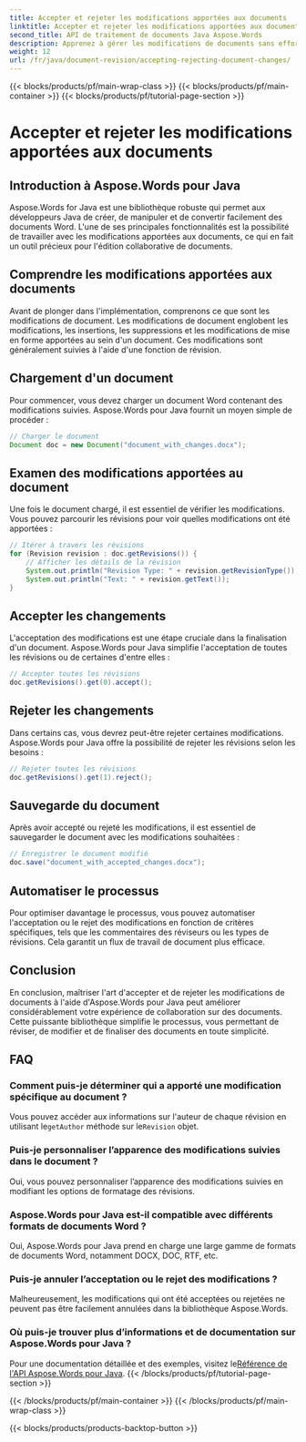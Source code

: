```yaml
---
title: Accepter et rejeter les modifications apportées aux documents
linktitle: Accepter et rejeter les modifications apportées aux documents
second_title: API de traitement de documents Java Aspose.Words
description: Apprenez à gérer les modifications de documents sans effort avec Aspose.Words pour Java. Acceptez et rejetez les révisions en toute transparence.
weight: 12
url: /fr/java/document-revision/accepting-rejecting-document-changes/
---
```


{{< blocks/products/pf/main-wrap-class >}}
{{< blocks/products/pf/main-container >}}
{{< blocks/products/pf/tutorial-page-section >}}

# Accepter et rejeter les modifications apportées aux documents


## Introduction à Aspose.Words pour Java

Aspose.Words for Java est une bibliothèque robuste qui permet aux développeurs Java de créer, de manipuler et de convertir facilement des documents Word. L'une de ses principales fonctionnalités est la possibilité de travailler avec les modifications apportées aux documents, ce qui en fait un outil précieux pour l'édition collaborative de documents.

## Comprendre les modifications apportées aux documents

Avant de plonger dans l'implémentation, comprenons ce que sont les modifications de document. Les modifications de document englobent les modifications, les insertions, les suppressions et les modifications de mise en forme apportées au sein d'un document. Ces modifications sont généralement suivies à l'aide d'une fonction de révision.

## Chargement d'un document

Pour commencer, vous devez charger un document Word contenant des modifications suivies. Aspose.Words pour Java fournit un moyen simple de procéder :

```java
// Charger le document
Document doc = new Document("document_with_changes.docx");
```

## Examen des modifications apportées au document

Une fois le document chargé, il est essentiel de vérifier les modifications. Vous pouvez parcourir les révisions pour voir quelles modifications ont été apportées :

```java
// Itérer à travers les révisions
for (Revision revision : doc.getRevisions()) {
    // Afficher les détails de la révision
    System.out.println("Revision Type: " + revision.getRevisionType());
    System.out.println("Text: " + revision.getText());
}
```

## Accepter les changements

L'acceptation des modifications est une étape cruciale dans la finalisation d'un document. Aspose.Words pour Java simplifie l'acceptation de toutes les révisions ou de certaines d'entre elles :

```java
// Accepter toutes les révisions
doc.getRevisions().get(0).accept();
```

## Rejeter les changements

Dans certains cas, vous devrez peut-être rejeter certaines modifications. Aspose.Words pour Java offre la possibilité de rejeter les révisions selon les besoins :

```java
// Rejeter toutes les révisions
doc.getRevisions().get(1).reject();
```

## Sauvegarde du document

Après avoir accepté ou rejeté les modifications, il est essentiel de sauvegarder le document avec les modifications souhaitées :

```java
// Enregistrer le document modifié
doc.save("document_with_accepted_changes.docx");
```

## Automatiser le processus

Pour optimiser davantage le processus, vous pouvez automatiser l'acceptation ou le rejet des modifications en fonction de critères spécifiques, tels que les commentaires des réviseurs ou les types de révisions. Cela garantit un flux de travail de document plus efficace.

## Conclusion

En conclusion, maîtriser l'art d'accepter et de rejeter les modifications de documents à l'aide d'Aspose.Words pour Java peut améliorer considérablement votre expérience de collaboration sur des documents. Cette puissante bibliothèque simplifie le processus, vous permettant de réviser, de modifier et de finaliser des documents en toute simplicité.

## FAQ

### Comment puis-je déterminer qui a apporté une modification spécifique au document ?

 Vous pouvez accéder aux informations sur l'auteur de chaque révision en utilisant le`getAuthor` méthode sur le`Revision` objet.

### Puis-je personnaliser l’apparence des modifications suivies dans le document ?

Oui, vous pouvez personnaliser l’apparence des modifications suivies en modifiant les options de formatage des révisions.

### Aspose.Words pour Java est-il compatible avec différents formats de documents Word ?

Oui, Aspose.Words pour Java prend en charge une large gamme de formats de documents Word, notamment DOCX, DOC, RTF, etc.

### Puis-je annuler l’acceptation ou le rejet des modifications ?

Malheureusement, les modifications qui ont été acceptées ou rejetées ne peuvent pas être facilement annulées dans la bibliothèque Aspose.Words.

### Où puis-je trouver plus d’informations et de documentation sur Aspose.Words pour Java ?

 Pour une documentation détaillée et des exemples, visitez le[Référence de l'API Aspose.Words pour Java](https://reference.aspose.com/words/java/).
{{< /blocks/products/pf/tutorial-page-section >}}

{{< /blocks/products/pf/main-container >}}
{{< /blocks/products/pf/main-wrap-class >}}

{{< blocks/products/products-backtop-button >}}
